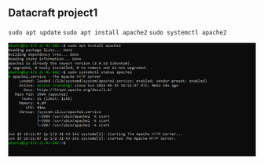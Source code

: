 ## Datacraft project1

`sudo apt update`
`sudo apt install apache2`
`sudo systemctl apache2`

![Apache Status](./images/imagepjt1.PNG)
